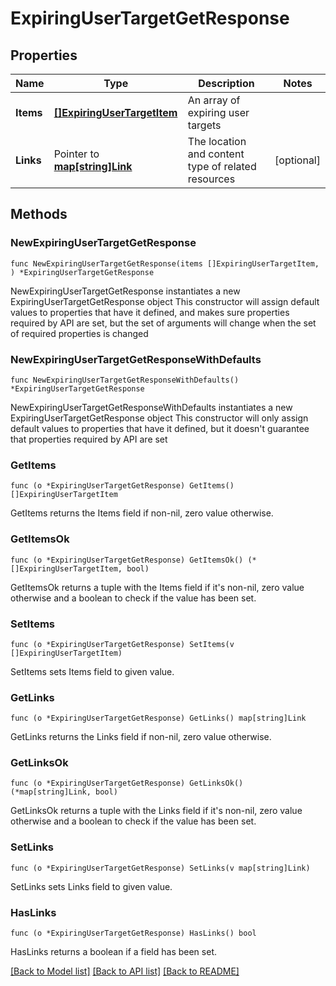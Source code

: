 # ExpiringUserTargetGetResponse

## Properties

Name | Type | Description | Notes
------------ | ------------- | ------------- | -------------
**Items** | [**[]ExpiringUserTargetItem**](ExpiringUserTargetItem.md) | An array of expiring user targets | 
**Links** | Pointer to [**map[string]Link**](Link.md) | The location and content type of related resources | [optional] 

## Methods

### NewExpiringUserTargetGetResponse

`func NewExpiringUserTargetGetResponse(items []ExpiringUserTargetItem, ) *ExpiringUserTargetGetResponse`

NewExpiringUserTargetGetResponse instantiates a new ExpiringUserTargetGetResponse object
This constructor will assign default values to properties that have it defined,
and makes sure properties required by API are set, but the set of arguments
will change when the set of required properties is changed

### NewExpiringUserTargetGetResponseWithDefaults

`func NewExpiringUserTargetGetResponseWithDefaults() *ExpiringUserTargetGetResponse`

NewExpiringUserTargetGetResponseWithDefaults instantiates a new ExpiringUserTargetGetResponse object
This constructor will only assign default values to properties that have it defined,
but it doesn't guarantee that properties required by API are set

### GetItems

`func (o *ExpiringUserTargetGetResponse) GetItems() []ExpiringUserTargetItem`

GetItems returns the Items field if non-nil, zero value otherwise.

### GetItemsOk

`func (o *ExpiringUserTargetGetResponse) GetItemsOk() (*[]ExpiringUserTargetItem, bool)`

GetItemsOk returns a tuple with the Items field if it's non-nil, zero value otherwise
and a boolean to check if the value has been set.

### SetItems

`func (o *ExpiringUserTargetGetResponse) SetItems(v []ExpiringUserTargetItem)`

SetItems sets Items field to given value.


### GetLinks

`func (o *ExpiringUserTargetGetResponse) GetLinks() map[string]Link`

GetLinks returns the Links field if non-nil, zero value otherwise.

### GetLinksOk

`func (o *ExpiringUserTargetGetResponse) GetLinksOk() (*map[string]Link, bool)`

GetLinksOk returns a tuple with the Links field if it's non-nil, zero value otherwise
and a boolean to check if the value has been set.

### SetLinks

`func (o *ExpiringUserTargetGetResponse) SetLinks(v map[string]Link)`

SetLinks sets Links field to given value.

### HasLinks

`func (o *ExpiringUserTargetGetResponse) HasLinks() bool`

HasLinks returns a boolean if a field has been set.


[[Back to Model list]](../README.md#documentation-for-models) [[Back to API list]](../README.md#documentation-for-api-endpoints) [[Back to README]](../README.md)


